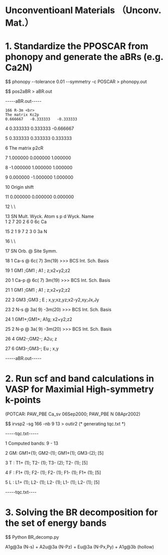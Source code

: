# Unconventioanl Materials （Unconv. Mat.）

# 1. Standardize the PPOSCAR from phonopy and generate the aBRs (e.g. Ca2N)

$$ phonopy  --tolerance 0.01 --symmetry -c POSCAR > phonopy.out

$$ pos2aBR > aBR.out


-----aBR.out-----

    166 R-3m <br>
    The matrix Kc2p
    0.666667   -0.333333   -0.333333
  
  4     0.333333    0.333333   -0.666667
  
  5     0.333333    0.333333    0.333333
  
  6  The matrix p2cR
  
  7     1.000000    0.000000    1.000000
  
  8    -1.000000    1.000000    1.000000
  
  9     0.000000   -1.000000    1.000000
  
 10  Origin shift
 
 11     0.000000    0.000000    0.000000
 
 12  \\ \\
 
 13   SN  Mult. Wyck. Atom  s    p    d  Wyck. Name <br>
       1    2    7   20    2    6    0    6c   Ca
 
 15     2    1    9    7    2    3    0    3a   N
 
 16  \\ \\
 
 17   SN  Orb. @ Site     Symm.
 
 18    1  Ca-s @ 6c( 7)    3m(19) >>>   BCS  Int. Sch.      Basis
 
 19                                  1  GM1 ;GM1 ; A1 ;     z;x2+y2;z2
 
 20    1  Ca-p @ 6c( 7)    3m(19) >>>   BCS  Int. Sch.      Basis
 
 21                                  1  GM1 ;GM1 ; A1 ;     z;x2+y2;z2
 
 22                                  3  GM3 ;GM3 ; E  ;     x,y;xz,yz;x2-y2,xy;Jx,Jy
 
 23    2   N-s @ 3a( 9)   -3m(20) >>>   BCS  Int. Sch.      Basis
 
 24                                  1  GM1+;GM1+; A1g;     x2+y2;z2
 
 25    2   N-p @ 3a( 9)   -3m(20) >>>   BCS  Int. Sch.      Basis
 
 26                                  4  GM2-;GM2-; A2u;     z
 
 27                                  6  GM3-;GM3-; Eu ;     x,y
 
-----aBR.out-----


# 2. Run scf and band calculations in VASP for Maximial High-symmetry k-points 

(POTCAR: PAW_PBE Ca_sv 06Sep2000; PAW_PBE N 08Apr2002) 

$$ irvsp2 -sg 166 -nb 9 13 > outir2    (* generating tqc.txt *)

-----tqc.txt-----

  1 Computed bands:  9 - 13
  
  2 GM: GM1+(1); GM2-(1); GM1+(1); GM3-(2); [5]
  
  3 T : T1+ (1); T2- (1); T3- (2); T2- (1); [5]
  
  4 F : F1+ (1); F2- (1); F2- (1); F1- (1); F1+ (1); [5]
  
  5 L : L1+ (1); L2- (1); L2- (1); L1- (1); L2- (1); [5]
  
-----tqc.txt----

# 3. Solving the BR decomposition for the set of energy bands

$$ Python BR_decomp.py 

  A1g@3a (N-s) + A2u@3a (N-Pz) + Eu@3a (N-Px,Py) + A1g@3b (hollow)
  
